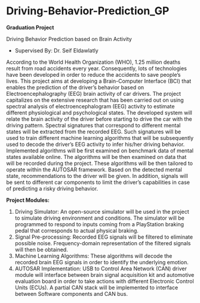 # Driving-Behavior-Prediction_GP

**Graduation Project**

Driving Behavior Prediction based on Brain Activity

- Supervised By: Dr. Seif Eldawlatly

According to the World Health Organization (WHO), 1.25 million deaths result from road
accidents every year. Consequently, lots of technologies have been developed in order to reduce
the accidents to save people’s lives. This project aims at developing a Brain-Computer Interface
(BCI) that enables the prediction of the driver’s behavior based on Electroencephalography (EEG)
brain activity of car drivers. The project capitalizes on the extensive research that has been carried
out on using spectral analysis of electroencephalogram (EEG) activity to estimate different
physiological and psychological states. The developed system will relate the brain activity of the
driver before starting to drive the car with the driving pattern. Spectral signatures that correspond
to different mental states will be extracted from the recorded EEG. Such signatures will be used to
train different machine learning algorithms that will be subsequently used to decode the driver’s
EEG activity to infer his/her driving behavior. Implemented algorithms will be first examined on
benchmark data of mental states available online. The algorithms will be then examined on data
that will be recorded during the project. These algorithms will be then tailored to operate within
the AUTOSAR framework. Based on the detected mental state, recommendations to the driver
will be given. In addition, signals will be sent to different car components to limit the driver’s
capabilities in case of predicting a risky driving behavior.

**Project Modules:**
1. Driving Simulator: An open-source simulator will be used in the project to simulate driving
environment and conditions. The simulator will be programmed to respond to inputs coming
from a PlayStation braking pedal that corresponds to actual physical braking.
2. Signal Pre-processing: Recorded EEG signals will be filtered to eliminate possible noise.
Frequency-domain representation of the filtered signals will then be obtained.
3. Machine Learning Algorithms: These algorithms will decode the recorded brain EEG signals
in order to identify the underlying emotion.
4. AUTOSAR Implementation: USB to Control Area Network (CAN) driver module will
interface between brain signal acquisition kit and automotive evaluation board in order to take
actions with different Electronic Control Units (ECUs). A partial CAN stack will be
implemented to interface between Software components and CAN bus.
